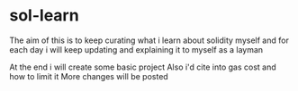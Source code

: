 # sol-learn

The aim of this is to keep curating what i learn about solidity myself and for each day i will keep updating and explaining it to myself as a layman

At the end i will create some basic project
Also i'd cite into gas cost and how to limit it
More changes will be posted
